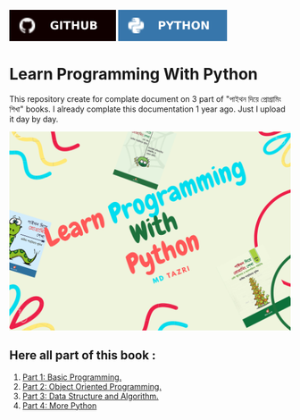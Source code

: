 [![Md Tazri](./asset/badges/github.svg)](https://github.com/Tazri) [![Learn Programming With Python](./asset/badges/python_mateblue.svg)](https://github.com/Tazri/learn-programming-with-python)

Learn Programming With Python 
=============================

This repository create for complate document on 3 part of "পাইথন দিয়ে প্রোগ্রামিং শিখা" books. I already complate this documentation 1 year ago. Just I upload it day by day. 

![Learn Programming With Programming](./asset/book_cover/learn_programming_with_python.png)

Here all part of this book : 
----------------------------

1. [Part 1: Basic Programming.](./part_1/part_1.md)
1. [Part 2: Object Oriented Programming.](./part_2/part_2.md)
1. [Part 3: Data Structure and Algorithm.](./part_3/part_3.md)
1. [Part 4: More Python](./part_4/part_4.md)